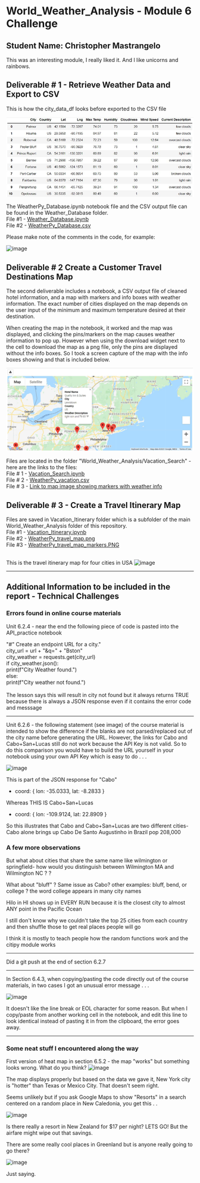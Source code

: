# World_Weather_Analysis - Module 6 Challenge
## Student Name: Christopher Mastrangelo

This was an interesting module, I really liked it.  And I like unicorns and rainbows.

## Deliverable # 1 - Retrieve Weather Data and Export to CSV

This is how the city_data_df looks before exported to the CSV file 

![image](./Weather_Database/gwu20210806_city_data_df_head_image.JPG)

The WeatherPy_Database.ipynb notebook file and the CSV output file can be found in the Weather_Database folder. 
<br>File #1 - 
<a href="https://github.com/gcmastra/World_Weather_Analysis/blob/8e19b7e0cab8a8b902a97545805449c652c1be8b/Weather_Database/Weather_Database.ipynb">Weather_Database.ipynb</a>
<br>File #2 - 
<a href="https://github.com/gcmastra/World_Weather_Analysis/blob/8e19b7e0cab8a8b902a97545805449c652c1be8b/Weather_Database/WeatherPy_Database.csv">WeatherPy_Database.csv</a>

Please make note of the comments in the code, for example: 

![image](https://user-images.githubusercontent.com/86205000/128585765-265e4353-26c3-4bf0-a125-10be5e793757.png)


## Deliverable # 2 Create a Customer Travel Destinations Map

The second deliverable includes a notebook, a CSV output file of cleaned hotel information, and a map with markers and info boxes with weather information.  The exact number of cities displayed on the map depends on the user input of the minimum and maximum temperature desired at their destination. 

When creating the map in the notebook, it worked and the map was displayed, and clicking the pins/markers on the map causes weather information to pop up.  However when using the download widget next to the cell to download the map as a png file, only the pins are displayed without the info boxes.  So I took a screen capture of the map with the info boxes showing and that is included below. 

![image](/Vacation_Search/gwu20210807_challenge_deliverable2_map_image_with_markers.JPG)

Files are located in the folder "World_Weather_Analysis/Vacation_Search" - here are the links to the files: <br>
File # 1 - <a href="https://github.com/gcmastra/World_Weather_Analysis/blob/0ebcc04d9cff299134722e5982b20ded2085deff/Vacation_Search/Vacation_Search.ipynb">Vacation_Search.ipynb</a><br>
File # 2 - <a href="https://github.com/gcmastra/World_Weather_Analysis/blob/0ebcc04d9cff299134722e5982b20ded2085deff/Vacation_Search/WeatherPy_vacation.csv">WeatherPy_vacation.csv</a><br>
File # 3 - <a href="https://github.com/gcmastra/World_Weather_Analysis/blob/2e13a1cb5416a5edf3200b46fb35ed62388e1b56/Vacation_Search/gwu20210807_challenge_deliverable2_map_image_with_markers.JPG">Link to map image showing markers with weather info</a><br>

## Deliverable # 3 - Create a Travel Itinerary Map

Files are saved in Vacation_Itinerary folder which is a subfolder of the main World_Weather_Analysis folder of this repository.<br>
File #1 - <a href="https://github.com/gcmastra/World_Weather_Analysis/blob/0ebcc04d9cff299134722e5982b20ded2085deff/Vacation_Itinerary/Vacation_Itinerary.ipynb">Vacation_Itinerary.ipynb</a>
<br>
File #2 - <a href="https://github.com/gcmastra/World_Weather_Analysis/blob/0ebcc04d9cff299134722e5982b20ded2085deff/Vacation_Itinerary/WeatherPy_travel_map.png">WeatherPy_travel_map.png</a><br>
File #3 - <a href="https://github.com/gcmastra/World_Weather_Analysis/blob/0ebcc04d9cff299134722e5982b20ded2085deff/Vacation_Itinerary/WeatherPy_travel_map_markers.PNG">WeatherPy_travel_map_markers.PNG</a><br><br>

                 
This is the travel itinerary map for four cities in USA
![image](https://user-images.githubusercontent.com/86205000/128645855-d0dce724-6ad3-4c48-805b-6b5ee25c34b7.png)


<hr>

## Additional Information to be included in the report - Technical Challenges
### Errors found in online course materials

Unit 6.2.4 - near the end the following piece of code is pasted into the API_practice notebook

"#" Create an endpoint URL for a city."<br>
city_url = url + "&q=" + "Bston"<br>
city_weather = requests.get(city_url)<br>
if city_weather.json():<br>
  print(f"City Weather found.")<br>
else:<br>
  print(f"City weather not found.")<br>
<br>
The lesson says this will result in city not found but it always returns TRUE because there is always a JSON response even if it contains the error code and messsage
<hr>
Unit 6.2.6 - the following statement (see image) of the course material is intended to show the difference if the blanks are not parsed/replaced out of the city name before
generating the URL.  However, the links for Cabo and Cabo+San+Lucas still do not work because the API Key is not valid.  So to do this comparison you would 
have to build the URL yourself in your notebook using your own API Key which is easy to do . . . 

![image](https://user-images.githubusercontent.com/86205000/127163664-fc99fc7e-468b-491d-bdae-6d8bb1f0ef0a.png)

This is part of the JSON response for "Cabo"<br>
<ul><li>coord: {
lon: -35.0333,
lat: -8.2833
}</li>
</ul>

Whereas THIS IS Cabo+San+Lucas<br>
<ul>
  <li>coord: {
lon: -109.9124,
lat: 22.8909
}</li></ul>

So this illustrates that Cabo and Cabo+San+Lucas are two different cities- Cabo alone brings up Cabo De Santo Augustinho in Brazil pop 208,000

### A few more observations

But what about cities that share the same name like wilmington or springfield- how would you distinguish between Wilmington MA and Wilmington NC  ? ?

What about "bluff" ? Same issue as Cabo? other examples: bluff, bend,  or college ? the word college appears in many city names 

Hilo in HI shows up in EVERY RUN because it is the closest city to almost ANY point in the Pacific Ocean

I still don't know why we couldn't take the top 25 cities from each country and then shuffle those to get real places people will go

I think it is mostly to teach people how the random functions work and the citipy module works

<hr>

Did a git push at the end of section 6.2.7

<hr>


In Section 6.4.3, when copying/pasting the code directly out of the course materials, in two cases I got an unusual error message . . .

![image](https://user-images.githubusercontent.com/86205000/127552457-8e6d974a-bbc3-4963-ae14-29be921f05ee.png)

It doesn't like the line break or EOL character for some reason.  But when I copy/paste from another working cell in the notebook, 
and edit this line to look identical instead of pasting it in from the clipboard, the error goes away. 

<hr>

### Some neat stuff I encountered along the way

First version of heat map in section 6.5.2 - the map "works" but something looks wrong.  What do you think? 
![image](https://user-images.githubusercontent.com/86205000/127306793-cff5c81a-b80f-4351-a36c-b5f417c86ca5.png)

The map displays properly but based on the data we gave it, New York city is "hotter" than Texas or Mexico City.  That doesn't seem right.

Seems unlikely but if you ask Google Maps to show "Resorts" in a search centered on a random place in New Caledonia, you get this . . 

![image](https://user-images.githubusercontent.com/86205000/127017078-20df8dce-0825-4dea-8c66-d0cc5bf09680.png)

Is there really a resort in New Zealand for $17 per night? LETS GO! But the airfare might wipe out that savings.

There are some really cool places in Greenland but is anyone really going to go there? 

![image](https://user-images.githubusercontent.com/86205000/127206910-a690c432-bded-4438-bf1c-4c746a49797d.png)

Just saying.  
